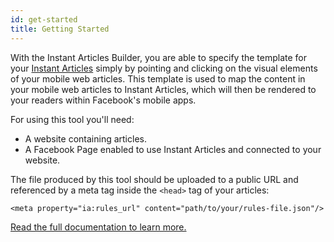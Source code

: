 ```yaml
---
id: get-started
title: Getting Started
---
```


With the Instant Articles Builder, you are able to specify the template for your [Instant Articles](https://instantarticles.fb.com/) simply by pointing and clicking on the visual elements of your mobile web articles. This template is used to map the content in your mobile web articles to Instant Articles, which will then be rendered to your readers within Facebook's mobile apps.

For using this tool you'll need:

*   A website containing articles.
*   A Facebook Page enabled to use Instant Articles and connected to your website.

The file produced by this tool should be uploaded to a public URL and referenced by a meta tag inside the `<head>` tag of your articles:

`<meta property="ia:rules_url" content="path/to/your/rules-file.json"/>`

[Read the full documentation to learn more.](https://developers.facebook.com/docs/instant-articles/builder)
